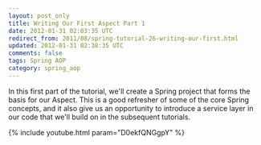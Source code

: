 ```yaml
---           
layout: post_only
title: Writing Our First Aspect Part 1
date: 2012-01-31 02:03:35 UTC
redirect_from: 2011/08/spring-tutorial-26-writing-our-first.html
updated: 2012-01-31 02:38:35 UTC
comments: false
tags: Spring AOP
category: spring_aop
---
```


In this first part of the tutorial, we'll create a Spring project that forms the basis for our Aspect. This is a good refresher of some of the core Spring concepts, and it also give us an opportunity to introduce a service layer in our code that we'll build on in the subsequent tutorials.

{% include youtube.html param="D0ekfQNGgpY" %}